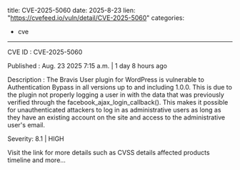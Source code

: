 
title: CVE-2025-5060
date: 2025-8-23
lien: "https://cvefeed.io/vuln/detail/CVE-2025-5060"
categories:
  - cve
---

CVE ID : CVE-2025-5060

Published :  Aug. 23
2025
7:15 a.m. | 1 day
8 hours ago

Description : The Bravis User plugin for WordPress is vulnerable to Authentication Bypass in all versions up to
and including
1.0.0. This is due to the plugin not properly logging a user in with the data that was previously verified through the facebook_ajax_login_callback(). This makes it possible for unauthenticated attackers to log in as administrative users
as long as they have an existing account on the site
and access to the administrative user's email.

Severity: 8.1 | HIGH

Visit the link for more details
such as CVSS details
affected products
timeline
and more...

